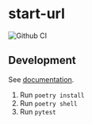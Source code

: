 # start-url

![Github CI](https://github.com/justmars/start-url/actions/workflows/main.yml/badge.svg)

## Development

See [documentation](https://justmars.github.io/start-url).

1. Run `poetry install`
2. Run `poetry shell`
3. Run `pytest`
